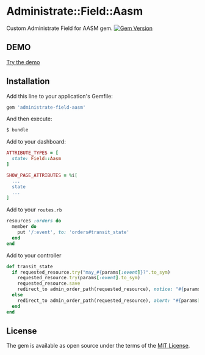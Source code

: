# Administrate::Field::Aasm
Custom Administrate Field for AASM gem.
[![Gem Version](https://badge.fury.io/rb/administrate-field-aasm.svg)](https://badge.fury.io/rb/administrate-field-aasm)

## DEMO
[Try the demo](https://administrate-aasm-prototype.herokuapp.com/admin)

## Installation
Add this line to your application's Gemfile:

```ruby
gem 'administrate-field-aasm'
```

And then execute:
```bash
$ bundle
```

Add to your dashboard:
```ruby
ATTRIBUTE_TYPES = [
  state: Field::Aasm
]

SHOW_PAGE_ATTRIBUTES = %i[
  ...
  state
  ...
]
```

Add to your `routes.rb`
```ruby
resources :orders do
  member do
    put '/:event', to: 'orders#transit_state'
  end
end
```

Add to your controller
```ruby
def transit_state
  if requested_resource.try("may_#{params[:event]}?".to_sym)
    requested_resource.try(params[:event].to_sym)
    requested_resource.save
    redirect_to admin_order_path(requested_resource), notice: "#{params[:event].humanize} successfully."
  else
    redirect_to admin_order_path(requested_resource), alert: "#{params[:event].humanize} fail."
  end
end
```

## License
The gem is available as open source under the terms of the [MIT License](https://opensource.org/licenses/MIT).
